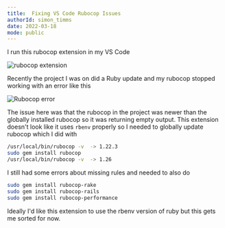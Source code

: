 ```yaml
---
title:  Fixing VS Code Rubocop Issues 
authorId: simon_timms
date: 2022-03-18
mode: public
---
```




I run this rubocop extension in my VS Code

![rubocop extension](/images/2022-03-18-rubocop-issue.md/2022-03-18-10-15-48.png)

Recently the project I was on did a Ruby update and my rubocop stopped working with an error like this

![Rubocop error](/images/2022-03-18-rubocop-issue.md/2022-03-18-10-16-43.png)

The issue here was that the rubocop in the project was newer than the globally installed rubocop so it was returning empty output. This extension doesn't look like it uses `rbenv` properly so I needed to globally update rubocop which I did with 

```bash
/usr/local/bin/rubocop -v  -> 1.22.3
sudo gem install rubocop
/usr/local/bin/rubocop -v  -> 1.26
```

I still had some errors about missing rules and needed to also do 

```bash
sudo gem install rubocop-rake
sudo gem install rubocop-rails
sudo gem install rubocop-performance
```

Ideally I'd like this extension to use the rbenv version of ruby but this gets me sorted for now. 